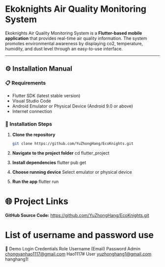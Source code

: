 # Ekoknights Air Quality  Monitoring System

Ekoknights Air Quality Monitoring System is a **Flutter-based mobile application** that provides real-time air quality information. The system promotes environmental awareness by displaying co2, temperature, humidity, and dust level through an easy-to-use interface.

---

## ⚙️ Installation Manual

### 📋 Requirements
- Flutter SDK (latest stable version)  
- Visual Studio Code  
- Android Emulator or Physical Device (Android 9.0 or above)  
- Internet connection  

### 🚀 Installation Steps
1. **Clone the repository**
   ```bash
   git clone https://github.com/YuZhongHang/EcoKnights.git

2. **Navigate to the project folder**
    cd flutter_project

3. **Install dependencies**
    flutter pub get

4. **Choose running device**
    Select emulator or physical device

4. **Run the app**
    flutter run

# 🌐 Project Links
**GitHub Source Code:**
https://github.com/YuZhongHang/EcoKnights.git

# List of username and password use
🔐 Demo Login Credentials
Role	Username (Email)	        Password
Admin	chongyanhao1117@gmail.com   Hao1117#
User	yuzhonghang1@gmail.com      hanghang1!



